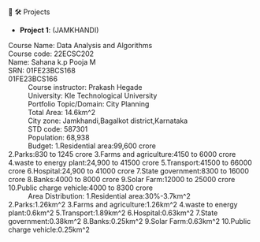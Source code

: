 👋
 🛠️ Projects
- **Project 1**: (JAMKHANDI)

<dl>
<dt>Course Name:
  Data Analysis and Algorithms</dt>

<dt>Course code:
    22ECSC202</dd>
<dt>Name:
    Sahana k.p</dd>
    Pooja M</dd>
<dt>SRN:
    01FE23BCS168</dt>
    01FE23BCS166</dt>
<dd>Course instructor:
     Prakash Hegade</dd>
<dd>University:
     Kle Technological University</dd>
<dd>Portfolio Topic/Domain:
     City Planning</dd>
<dd>Total Area:
      14.6km^2</dd>
<dd>City zone:
      Jamkhandi,Bagalkot district,Karnataka</dd>
<dd>STD code:
      587301</dd>
     <dd>Population:
     68,938</dd>
 <dd>Budget:
     1.Residential area:99,600 crore</dd>
     2.Parks:830 to 1245 crore</dd>
     3.Farms and agriculture:4150 to 6000 crore</dd>
     4.waste to energy plant:24,900 to 41500 crore</dd>
     5.Transport:41500 to 66000 crore</dd>
     6.Hospital:24,900 to 41000 crore</dd>
     7.State government:8300 to 16000 crore</dd>
     8.Banks:4000 to 8000 crore</dd>
     9.Solar Farm:12000 to 25000 crore</dd>
     10.Public charge vehicle:4000 to 8300 crore</dd>
<dd>Area Distribution:
     1.Residential area:30%-3.7km^2</dd>
     2.Parks:1.26km^2</dd>
     3.Farms and agriculture:1.26km^2</dd>
     4.waste to energy plant:0.6km^2</dd>
     5.Transport:1.89km^2</dd>
     6.Hospital:0.63km^2</dd>
     7.State government:0.38km^2</dd>
     8.Banks:0.25km^2</dd>
     9.Solar Farm:0.63km^2</dd>
     10.Public charge vehicle:0.25km^2 </dd>
